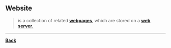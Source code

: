 ## Website
> is a collection of related **[webpages](WEBPAGE.md)**, which are stored on a [**web server**.](Web%20Server.md)

---
**[Back](INTCOMPrelimCh8.md)**